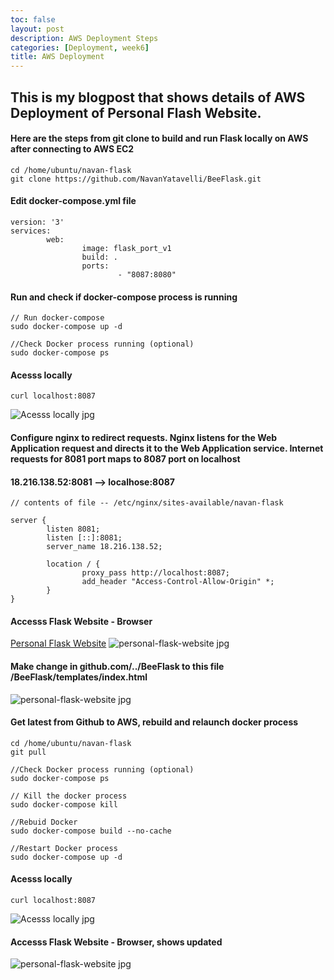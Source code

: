 ```yaml
---
toc: false
layout: post
description: AWS Deployment Steps 
categories: [Deployment, week6]
title: AWS Deployment
---
```


## This is my blogpost that shows details of AWS Deployment of Personal Flash Website. 

####  Here are the steps from git clone to build and run Flask locally on AWS after connecting to AWS EC2
```
cd /home/ubuntu/navan-flask
git clone https://github.com/NavanYatavelli/BeeFlask.git
```
####  Edit docker-compose.yml file 
```
version: '3'
services:
        web:
                image: flask_port_v1
                build: .
                ports:
                        - "8087:8080"
```

#### Run and check if docker-compose process is running
```
// Run docker-compose
sudo docker-compose up -d

//Check Docker process running (optional)
sudo docker-compose ps
```

#### Acesss locally
```
curl localhost:8087
```
<img src="{{site.baseurl}}/images/deployment-localhost.jpg" alt="Acesss locally jpg">

#### Configure nginx to redirect requests. Nginx listens for the Web Application request and directs it to the Web Application service. Internet requests for 8081 port maps to 8087 port on localhost
#### 18.216.138.52:8081 --> localhose:8087
```
// contents of file -- /etc/nginx/sites-available/navan-flask

server {
        listen 8081;
        listen [::]:8081;
        server_name 18.216.138.52;

        location / {
                proxy_pass http://localhost:8087;
                add_header "Access-Control-Allow-Origin" *;
        }
}
```


#### Accesss Flask Website - Browser
[Personal Flask Website](http://18.216.138.52:8081/)
<img src="{{site.baseurl}}/images/personal-flask-website.jpg" alt="personal-flask-website jpg">

#### Make change in github.com/../BeeFlask to this file /BeeFlask/templates/index.html
<img src="{{site.baseurl}}/images/deployment-github-updated.jpg" alt="personal-flask-website jpg">

#### Get latest from Github to AWS, rebuild and relaunch docker process
```
cd /home/ubuntu/navan-flask
git pull

//Check Docker process running (optional)
sudo docker-compose ps

// Kill the docker process
sudo docker-compose kill

//Rebuid Docker
sudo docker-compose build --no-cache

//Restart Docker process
sudo docker-compose up -d
```

#### Acesss locally
```
curl localhost:8087
```
<img src="{{site.baseurl}}/images/deployment-localhost-html.jpg" alt="Acesss locally jpg">

#### Accesss Flask Website - Browser, shows updated
<img src="{{site.baseurl}}/images/deployment-browser-updated.jpg" alt="personal-flask-website jpg">



